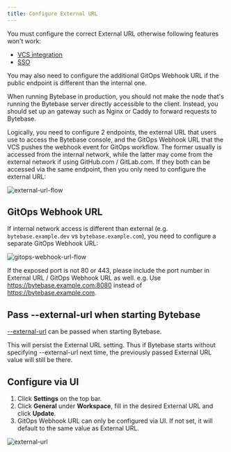```yaml
---
title: Configure External URL
---
```


<HintBlock type="warning">

You must configure the correct External URL otherwise following features won't work:

- [VCS integration](/docs/vcs-integration/overview)
- [SSO](/docs/administration/sso/overview)

You may also need to configure the additional GitOps Webhook URL if the public endpoint is different
than the internal one.

</HintBlock>

When running Bytebase in production, you should not make the node that's running the Bytebase server directly accessible to the client. Instead, you should set up an gateway such as Nginx or Caddy to forward requests to Bytebase.

Logically, you need to configure 2 endpoints, the external URL that users use to access the Bytebase console, and the GitOps Webhook URL that the VCS pushes the webhook event for GitOps workflow. The former usually is accessed from
the internal network, while the latter may come from the external network if using GitHub.com / GitLab.com.
If they both can be accessed via the same endpoint, then you only need to configure the external URL:

![external-url-flow](/content/docs/get-started/install/external-url-flow.webp)

## GitOps Webhook URL

If internal network access is different than external (e.g. `bytebase.example.dev` vs `bytebase.example.com`), you need to configure a separate GitOps Webhook URL:

![gitops-webhook-url-flow](/content/docs/get-started/install/gitops-webhook-url-flow.webp)

<HintBlock type="info">

If the exposed port is not 80 or 443, please include the port number in External URL / GitOps Webhook URL as well. e.g. Use https://bytebase.example.com:8080 instead of https://bytebase.example.com.

</HintBlock>

## Pass --external-url when starting Bytebase

[--external-url](/docs/reference/command-line#--external-url-string) can be passed when starting Bytebase.

<HintBlock type="info">

This will persist the External URL setting. Thus if Bytebase starts without specifying --external-url
next time, the previously passed External URL value will still be there.

</HintBlock>

## Configure via UI

1. Click **Settings** on the top bar.
1. Click **General** under **Workspace**, fill in the desired External URL and click **Update**.
1. GitOps Webhook URL can only be configured via UI. If not set, it will default to the same value as External URL.

![external-url](/content/docs/get-started/install/external-url.webp)
